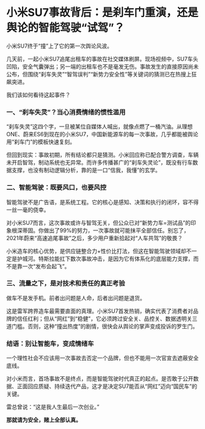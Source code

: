 # 小米SU7事故背后：是刹车门重演，还是舆论的智能驾驶“试驾”？

小米SU7终于“撞”上了它的第一次舆论风波。

几天前，一起小米SU7追尾出租车的事故在社交媒体刷屏。现场视频中，SU7车头凹陷，安全气囊弹出；另一端的出租车也不是毫发无伤。事故发生的直接原因尚未公布，但围绕“刹车失灵”“智驾误判”“新势力安全性”等关键词的猜测已在热搜上狂飙突进。

我们该如何看待这起事件？

### 一、“刹车失灵”？当心消费情绪的惯性滥用

“刹车失灵”这四个字，一旦被某位自媒体人喊出，就像点燃了一桶汽油。从理想ONE、蔚来ES6到现在的小米SU7，中国新能源车的每一次事故，几乎都能被舆论用“刹车门”的模板快速复刻。

但回到现实：事故初期，所有结论都只是猜测。小米回应称已配合警方调查，车辆未开启智驾，制动系统也无异常。而许多传播甚广的“刹车失灵论”，既没有行车数据支撑，也没有制动逻辑分析，靠的是一口“信我，我懂”的玄学。

### 二、智能驾驶：既要风口，也要风控

智能驾驶不是广告语，是系统工程。它的核心是感知、决策和执行的闭环，容不得一丝一毫的侥幸。

对小米SU7而言，这次事故或许与智驾无关，但公众已对“新势力车=测试品”的印象根深蒂固。你做出了99%的努力，一次事故就可能抹平全部信任。别忘了，2021年蔚来“高速追尾事故”之后，多少用户重新拾起对“人车共驾”的敬畏？

小米造车的核心优势，是供应链整合力+性价比打法，但这在智能驾驶领域却不一定是护城河。特斯拉能扛下数次事故冲击，是因为它有体系化的底层能力支撑，而不是靠一次“发布会起飞”。

### 三、流量之下，是对技术和责任的真正考验

做车不是发手机。前者出问题是人命，后者出问题是退货。

这是雷军跨界造车最需要直面的真理。小米SU7首发热销，确实代表了消费者对品牌的信任红利；但从“网红”到“稳健”，它必须跨过安全关、品控关、数据透明关三道门槛。否则，这种“撞出热度”的剧情，很快会从舆论的掌声变成投诉的罗生门。

### 结语：别让智能车，变成情绪车

一个理性社会不应该用一次事故去否定一个品牌，但也不能用一次官宣去遮蔽安全底线。

对小米而言，首场事故不是终点，而是智能驾驶时代真正的起点。是否敢于公开数据、正面回应质疑、持续迭代产品，这才是决定SU7能否从“网红”迈向“国民车”的关键。

雷总曾说：“这是我人生最后一次创业。”

**那就请为安全，赌上全部认真。**
